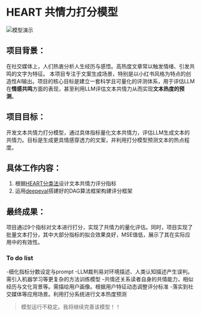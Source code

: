 # HEART 共情力打分模型
![模型演示](https://gitee.com/turbo-studio/image/raw/master/image/评分演示.gif)

## 项目背景：
在社交媒体上，人们热衷分析人生经历与感悟。高热度文章常以触发情绪、引发共鸣的文字为特征。
本项目专注于文案生成场景，特别是以小红书风格为特点的创造性AI输出。项目的核心目标是建立一套科学且可量化的评测体系，用于评估LLM在**情感共鸣**方面的表现，甚至利用LLM评估文本共情力从而实现**文本热度的预测**。


## 项目目标：
开发文本共情力打分模型，通过具体指标量化文本共情力，评估LLM生成文本的共情力。目标是生成更具情感穿透力的文案，并利用打分模型预测文本的热点程度。


## 具体工作内容：
1. 根据[HEART分类法](https://arxiv.org/abs/2405.17633)设计文本共情力评分指标
2. 运用[deepeval](https://github.com/confident-ai/deepeval)搭建好的DAG算法框架构建评分框架


## 最终成果：
项目通过9个指标对文本进行打分，实现了共情力的量化评估。同时，项目实现了批量文本打分，其中大部分指标的拟合效果良好，MSE值低，展示了其在实际应用中的有效性。


### To do list
-细化指标分数设定与prompt
-LLM裁判易对环境描述、人类认知描述产生误判。需引入机器学习等更复杂的方法训练模型
-共情还关系读者自身的共情能力，相似经历与文化背景等。需描绘用户画像。根据用户特征动态调整评分标准
-落实到社交媒体等应用场景。利用打分系统进行文本热度预测

>模型运行不稳定。我将继续完善该模型！！
